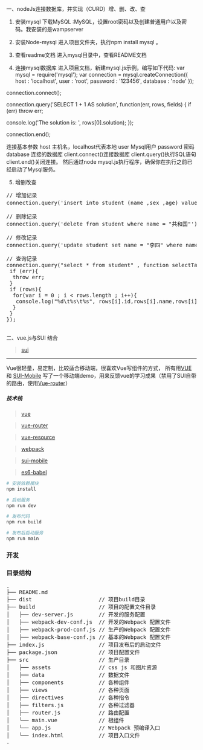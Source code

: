 一、nodeJs连接数据库，并实现（CURD）增、删、改、查

1. 安装mysql
下载MySQL :MySQL，设置root密码以及创建普通用户以及密码。我安装的是wampserver

2. 安装Node-mysql
进入项目文件夹，执行npm install mysql 。

3. 查看readme文档
进入mysql目录中，查看README文档

4. 连接mysql数据库
进入项目文档，新建mysql.js示例，编写如下代码:
var mysql      = require('mysql');
var connection = mysql.createConnection({
  host     : 'localhost',
  user     : 'root',
  password : '123456',
  database : 'node'
});

connection.connect();

connection.query('SELECT 1 + 1 AS solution', function(err, rows, fields) {
  if (err) throw err;

  console.log('The solution is: ', rows[0].solution);
});

connection.end();

连接基本参数
host 主机名，localhost代表本地
user Mysql用户
password 密码
database 连接的数据库
client.connect()连接数据库
client.query()执行SQL语句
client.end()关闭连接。
然后通过node mysql.js执行程序，确保你在执行之前已经启动了Mysql服务。

5. 增删改查
<pre>
// 增加记录
connection.query('insert into student (name ,sex ,age) values ("天天" , "难" ,"23")');
 
// 删除记录
connection.query('delete from student where name = "共和国"');
 
// 修改记录
connection.query('update student set name = "李四" where name = "lupeng"');
 
// 查询记录
connection.query("select * from student" , function selectTable(err, rows, fields){
 if (err){
  throw err;
 }
 if (rows){
  for(var i = 0 ; i < rows.length ; i++){
   console.log("%d\t%s\t%s", rows[i].id,rows[i].name,rows[i].sex,rows[i].age);
  }
 }
});
  </pre>
二、vue.js与SUI 结合

> [sui](http://m.sui.taobao.org/)



---
Vue很轻量，易定制，比较适合移动端，很喜欢Vue写组件的方式，
所有用[VUE](http://cn.vuejs.org/) 和 [SUI-Mobile](http://m.sui.taobao.org/) 写了一个移动端demo，用来反馈vue的学习成果（禁用了SUI自带的路由，使用[Vue-router](https://github.com/vuejs/vue-router)）


##### 技术栈

> [vue](https://github.com/vuejs/vue)

> [vue-router](https://github.com/vuejs/vue-router)

> [vue-resource](https://github.com/vuejs/vue-resource)

> [webpack](http://webpack.github.io/docs/)

> [sui-mobile](http://m.sui.taobao.org/)

> [es6-babel](https://babeljs.io/docs/learn-es2015/)




```bash
# 安装依赖模块
npm install

# 启动服务
npm run dev

# 发布代码
npm run build

# 发布后启动服务
npm run main

```

### 开发

### 目录结构
<pre>
.
├── README.md           
├── dist                     // 项目build目录
├── build                    // 项目的配置文件目录
│   ├── dev-server.js        // 开发的服务配置
│   ├── webpack-dev-conf.js  // 开发的Webpack 配置文件
│   ├── webpack-prod-conf.js // 生产的Webpack 配置文件
│   ├── webpack-base-conf.js // 基本的Webpack 配置文件
├── index.js                 // 项目发布后的启动文件
├── package.json             // 项目配置文件
├── src                      // 生产目录
│   ├── assets               // css js 和图片资源
│   ├── data                 // 数据文件
│   ├── components           // 各种组件
│   ├── views                // 各种页面
│   ├── directives           // 各种指令
│   ├── filters.js           // 各种过滤器
│   ├── router.js            // 路由配置
│   └── main.vue             // 根组件
│   └── app.js               // Webpack 预编译入口
│   └── index.html           // 项目入口文件
.
</pre>
